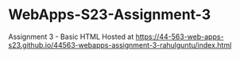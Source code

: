 # WebApps-S23-Assignment-3
Assignment 3 - Basic HTML
Hosted at <https://44-563-web-apps-s23.github.io/44563-webapps-assignment-3-rahulguntu/index.html>